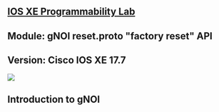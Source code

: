 
## **[IOS XE Programmability Lab](https://github.com/jeremycohoe/cisco-ios-xe-programmability-lab)**

## **Module: gNOI reset.proto "factory reset" API**

## Version: Cisco IOS XE 17.7


![](imgs/iosxelifecycle.png)

## Introduction to gNOI
